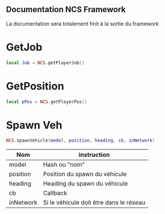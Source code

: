 
## Documentation NCS Framework

La documentation sera totalement finit à la sortie du framework

# GetJob

```lua
local Job = NCS.getPlayerJob()
```

# GetPosition

```lua
local pPos = NCS.getPlayerPos()
```
# Spawn Veh
```lua
NCS.spawnVehicle(model, position, heading, cb, inNetwork)
```
| Nom      | instruction                   |
|----------|-------------------------------|
| model    | Hash ou "nom"                 |
| position | Position du spawn du véhicule |
| heading  | Heading du spawn du véhicule  |
| cb       | Callback                      |
| inNetwork| Si le véhicule doit être dans le réseau |
